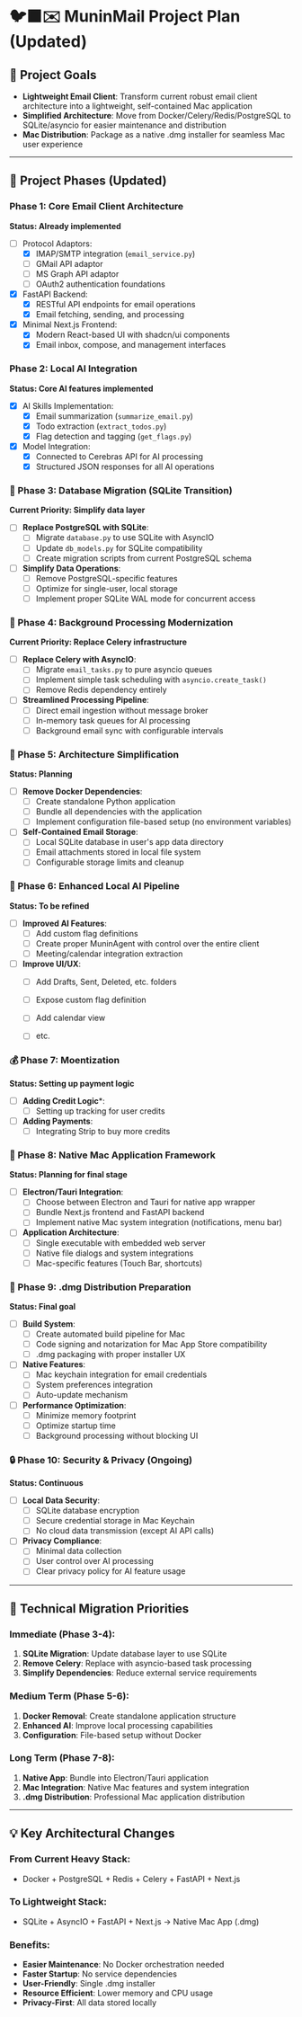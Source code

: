 # 🐦‍⬛✉️ MuninMail Project Plan (Updated)

## 🚩 Project Goals

* **Lightweight Email Client**: Transform current robust email client architecture into a lightweight, self-contained Mac application
* **Simplified Architecture**: Move from Docker/Celery/Redis/PostgreSQL to SQLite/asyncio for easier maintenance and distribution
* **Mac Distribution**: Package as a native .dmg installer for seamless Mac user experience

---

## 📅 Project Phases (Updated)

### Phase 1: Core Email Client Architecture
**Status: Already implemented**

- [ ] Protocol Adaptors:
  - [x] IMAP/SMTP integration (`email_service.py`)
  - [ ] GMail API adaptor
  - [ ] MS Graph API adaptor
  - [ ] OAuth2 authentication foundations

- [x] FastAPI Backend:
  - [x] RESTful API endpoints for email operations
  - [x] Email fetching, sending, and processing
- [x] Minimal Next.js Frontend:
  - [x] Modern React-based UI with shadcn/ui components
  - [x] Email inbox, compose, and management interfaces

### Phase 2: Local AI Integration
**Status: Core AI features implemented**

- [x] AI Skills Implementation:
  - [x] Email summarization (`summarize_email.py`)
  - [x] Todo extraction (`extract_todos.py`) 
  - [x] Flag detection and tagging (`get_flags.py`)
- [x] Model Integration:
  - [x] Connected to Cerebras API for AI processing
  - [x] Structured JSON responses for all AI operations

### 🚧 Phase 3: Database Migration (SQLite Transition)
**Current Priority: Simplify data layer**

- [ ] **Replace PostgreSQL with SQLite**:
  - [ ] Migrate `database.py` to use SQLite with AsyncIO
  - [ ] Update `db_models.py` for SQLite compatibility
  - [ ] Create migration scripts from current PostgreSQL schema
- [ ] **Simplify Data Operations**:
  - [ ] Remove PostgreSQL-specific features
  - [ ] Optimize for single-user, local storage
  - [ ] Implement proper SQLite WAL mode for concurrent access

### 🚧 Phase 4: Background Processing Modernization
**Current Priority: Replace Celery infrastructure**

- [ ] **Replace Celery with AsyncIO**:
  - [ ] Migrate `email_tasks.py` to pure asyncio queues
  - [ ] Implement simple task scheduling with `asyncio.create_task()`
  - [ ] Remove Redis dependency entirely
- [ ] **Streamlined Processing Pipeline**:
  - [ ] Direct email ingestion without message broker
  - [ ] In-memory task queues for AI processing
  - [ ] Background email sync with configurable intervals

### 🔄 Phase 5: Architecture Simplification
**Status: Planning**

- [ ] **Remove Docker Dependencies**:
  - [ ] Create standalone Python application
  - [ ] Bundle all dependencies with the application
  - [ ] Implement configuration file-based setup (no environment variables)
- [ ] **Self-Contained Email Storage**:
  - [ ] Local SQLite database in user's app data directory
  - [ ] Email attachments stored in local file system
  - [ ] Configurable storage limits and cleanup

### 🔄 Phase 6: Enhanced Local AI Pipeline
**Status: To be refined**

- [ ] **Improved AI Features**:
  - [ ] Add custom flag definitions
  - [ ] Create proper MuninAgent with control over the entire client
  - [ ] Meeting/calendar integration extraction

- [ ] **Improve UI/UX**:
  - [ ] Add Drafts, Sent, Deleted, etc. folders
  - [ ] Expose custom flag definition
  - [ ] Add calendar view
  - [ ] etc.


### 💰 Phase 7: Moentization
**Status: Setting up payment logic**

- [ ] **Adding Credit Logic***:
  - [ ] Setting up tracking for user credits

- [ ] **Adding Payments**:
  - [ ] Integrating Strip to buy more credits

### 🔄 Phase 8: Native Mac Application Framework
**Status: Planning for final stage**

- [ ] **Electron/Tauri Integration**:
  - [ ] Choose between Electron and Tauri for native app wrapper
  - [ ] Bundle Next.js frontend and FastAPI backend
  - [ ] Implement native Mac system integration (notifications, menu bar)
- [ ] **Application Architecture**:
  - [ ] Single executable with embedded web server
  - [ ] Native file dialogs and system integrations
  - [ ] Mac-specific features (Touch Bar, shortcuts)

### 🎯 Phase 9: .dmg Distribution Preparation
**Status: Final goal**

- [ ] **Build System**:
  - [ ] Create automated build pipeline for Mac
  - [ ] Code signing and notarization for Mac App Store compatibility
  - [ ] .dmg packaging with proper installer UX
- [ ] **Native Features**:
  - [ ] Mac keychain integration for email credentials
  - [ ] System preferences integration
  - [ ] Auto-update mechanism
- [ ] **Performance Optimization**:
  - [ ] Minimize memory footprint
  - [ ] Optimize startup time
  - [ ] Background processing without blocking UI

### 🔒 Phase 10: Security & Privacy (Ongoing)
**Status: Continuous**

- [ ] **Local Data Security**:
  - [ ] SQLite database encryption
  - [ ] Secure credential storage in Mac Keychain
  - [ ] No cloud data transmission (except AI API calls)
- [ ] **Privacy Compliance**:
  - [ ] Minimal data collection
  - [ ] User control over AI processing
  - [ ] Clear privacy policy for AI feature usage

---

## 🔧 Technical Migration Priorities

### Immediate (Phase 3-4):
1. **SQLite Migration**: Update database layer to use SQLite
2. **Remove Celery**: Replace with asyncio-based task processing  
3. **Simplify Dependencies**: Reduce external service requirements

### Medium Term (Phase 5-6):
1. **Docker Removal**: Create standalone application structure
2. **Enhanced AI**: Improve local processing capabilities
3. **Configuration**: File-based setup without Docker

### Long Term (Phase 7-8):
1. **Native App**: Bundle into Electron/Tauri application
2. **Mac Integration**: Native Mac features and system integration
3. **.dmg Distribution**: Professional Mac application distribution

---

## 💡 Key Architectural Changes

### From Current Heavy Stack:
- Docker + PostgreSQL + Redis + Celery + FastAPI + Next.js

### To Lightweight Stack:
- SQLite + AsyncIO + FastAPI + Next.js → Native Mac App (.dmg)

### Benefits:
- **Easier Maintenance**: No Docker orchestration needed
- **Faster Startup**: No service dependencies
- **User-Friendly**: Single .dmg installer
- **Resource Efficient**: Lower memory and CPU usage
- **Privacy-First**: All data stored locally
